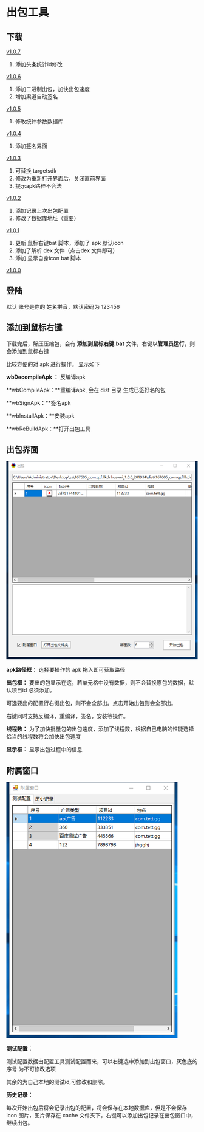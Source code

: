 # 出包工具

## 下载

[v1.0.7](http://gui.vigame.cn/createApk/v1.0.7/createApk_1.0.7.zip)

1. 添加头条统计id修改 

[v1.0.6](http://gui.vigame.cn/createApk/v1.0.6/createApk_1.0.6.zip)

1. 添加二进制出包，加快出包速度
2. 增加渠道自动签名

[v1.0.5](http://gui.vigame.cn/createApk/v1.0.5/createApk_1.0.5.zip)

1. 修改统计参数数据库

[v1.0.4](http://gui.vigame.cn/createApk/v1.0.4/createApk_1.0.4.zip)

1. 添加签名界面

[v1.0.3](http://gui.vigame.cn/createApk/v1.0.3/createApk_1.0.3.zip)

1. 可替换 targetsdk
2. 修改为重新打开界面后，关闭直前界面
3. 提示apk路径不合法

[v1.0.2](http://gui.vigame.cn/createApk/v1.0.2/createApk_1.0.2.zip)

1. 添加记录上次出包配置
2. 修改了数据库地址（重要）

[v1.0.1](http://gui.vigame.cn/createApk/v1.0.1/createApk_1.0.1.zip)

1. 更新 鼠标右键bat 脚本，添加了 apk 默认icon 
2. 添加了解析 dex 文件（点击dex 文件即可）
3. 添加 显示自身icon bat 脚本

[v1.0.0](http://gui.vigame.cn/createApk/v1.0.0/createApk_1.0.0.zip)

## 登陆

默认 账号是你的 姓名拼音，默认密码为 123456

## 添加到鼠标右键

下载完后，解压压缩包，会有 **添加到鼠标右键.bat** 文件，右键以**管理员运行**，则会添加到鼠标右键

比较方便的对 apk 进行操作。 显示如下

**wbDecompileApk ：** 反编译apk

**wbCompileApk：**重编译apk, 会在 dist 目录 生成已签好名的包

**wbSignApk：**签名apk

**wbInstallApk：**安装apk

**wbReBuildApk：**打开出包工具

## 出包界面

![main](../.gitbook/assets/main%20%281%29.png)

**apk路径框：** 选择要操作的 apk 拖入即可获取路径

**出包框：** 要出的包显示在这，若单元格中没有数据，则不会替换原包的数据，默认项目id 必须添加。

可选要出的配置行右键出包，则不会全部出。点击开始出包则会全部出。

右键同时支持反编译，重编译，签名，安装等操作。

**线程数：** 为了加快批量包的出包速度，添加了线程数，根据自己电脑的性能选择恰当的线程数将会加快出包速度

**显示框：** 显示出包过程中的信息

## 附属窗口

![fsck](../.gitbook/assets/fsck.png)

**测试配置**：

测试配置数据由配置工具测试配置而来，可以右键选中添加到出包窗口，灰色底的序号 为不可修改选项

其余的为自己本地的测试id,可修改和删除。

**历史记录：**

每次开始出包后将会记录出包的配置，将会保存在本地数据库，但是不会保存icon 图片，图片保存在 cache 文件夹下。右键可以添加出包记录在出包窗口中，继续出包。

